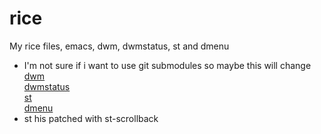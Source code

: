 # rice
My rice files, emacs, dwm, dwmstatus, st and dmenu
* I'm not sure if i want to use git submodules so maybe this will change\
[dwm](https://dwm.suckless.org/ "dwm")\
[dwmstatus](https://github.com/kamiyaa/dwmstatus/ "dwmstatus")\
[st](https://st.suckless.org/ "st")\
[dmenu](https://tools.suckless.org/dmenu/ "dmenu")
* st his patched with st-scrollback
